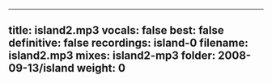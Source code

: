 
---
title: island2.mp3
vocals: false
best: false
definitive: false
recordings: island-0
filename: island2.mp3
mixes: island2-mp3
folder: 2008-09-13/island
weight: 0
---
